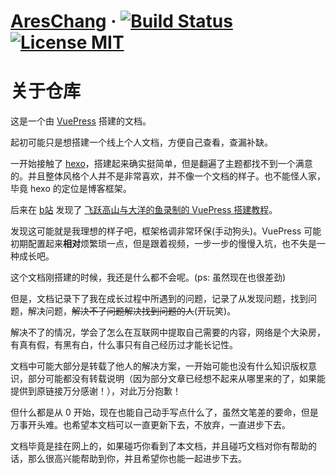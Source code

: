 # [AresChang](https://areschang.top/) &middot; [![Build Status](https://travis-ci.com/Ares-Chang/notes.svg?branch=master)](https://travis-ci.com/Ares-Chang/notes) [![License MIT](https://img.shields.io/badge/license-MIT-green?logo=github)](https://github.com/Ares-Chang/notes/blob/master/LICENSE)

# 关于仓库

这是一个由 [VuePress](https://vuepress.vuejs.org/zh/) 搭建的文档。

起初可能只是想搭建一个线上个人文档，方便自己查看，查漏补缺。

一开始接触了 [hexo](https://hexo.io/zh-cn/)，搭建起来确实挺简单，但是翻遍了主题都找不到一个满意的。并且整体风格个人并不是非常喜欢，并不像一个文档的样子。也不能怪人家，毕竟 hexo 的定位是博客框架。

后来在 [b站](https://www.bilibili.com/) 发现了 [飞跃高山与大洋的鱼录制的 VuePress 搭建教程](https://www.bilibili.com/video/av43316513/)。

发现这可能就是我理想的样子吧，框架格调非常环保(手动狗头)。VuePress 可能初期配置起来**相对**烦繁琐一点，但是跟着视频，一步一步的慢慢入坑，也不失是一种成长吧。

这个文档刚搭建的时候，我还是什么都不会呢。(ps: 虽然现在也很差劲)

但是，文档记录下了我在成长过程中所遇到的问题，记录了从发现问题，找到问题，解决问题，~~解决不了问题解决找到问题的人~~(开玩笑)。

解决不了的情况，学会了怎么在互联网中提取自己需要的内容，网络是个大染房，有真有假，有黑有白，什么事只有自己经历过才能长记性。

文档中可能大部分是转载了他人的解决方案，一开始可能也没有什么知识版权意识，部分可能都没有转载说明（因为部分文章已经想不起来从哪里来的了，如果能提供到原链接万分感谢！），对此万分抱歉！

但什么都是从 0 开始，现在也能自己动手写点什么了，虽然文笔差的要命，但是万事开头难。也希望本文档可以一直更新下去，不放弃，一直进步下去。

文档毕竟是挂在网上的，如果碰巧你看到了本文档，并且碰巧文档对你有帮助的话，那么很高兴能帮助到你，并且希望你也能一起进步下去。